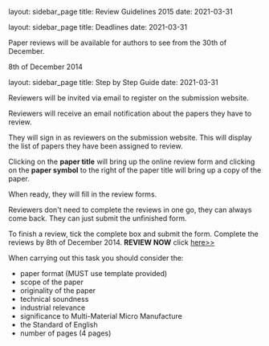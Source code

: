 layout: sidebar_page
title: Review Guidelines 2015
date: 2021-03-31

layout: sidebar_page
title: Deadlines
date: 2021-03-31

Paper reviews will be available for authors to see from the 30th of December. 
 
     
8th of December 2014

layout: sidebar_page
title: Step by Step Guide
date: 2021-03-31

Reviewers will be invited via email to register on the submission website. 

Reviewers will receive an email notification about the papers they have to review. 

They will sign in as reviewers on the submission website. This will display the list of papers they have been assigned to review.  

Clicking on the **paper title** will bring up the online review form and clicking on the **paper symbol** to the right of the paper title will bring up a copy of the paper. 

When ready, they will fill in the review forms. 

Reviewers don't need to complete the reviews in one go, they can always come back. They can just submit the unfinished form. 

To finish a review, tick the complete box and submit the form. Complete the reviews by 8th of December 2014. **REVIEW NOW**  click [here>>](/http://conference.4m-association.org/review/signin.php)


When carrying out this task you should consider the:



<ul>
  <li>paper format (MUST use template provided)</li>
  <li>scope of the paper</li>
  <li>originality of the paper</li>
  <li>technical soundness</li>
  <li>industrial relevance</li>
  <li>significance to Multi-Material Micro Manufacture</li>
  <li>the Standard of English</li>
  <li>number of pages (4 pages)</li>
</ul>